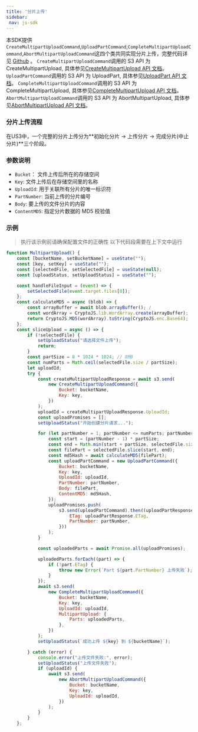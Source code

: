 ```yaml
---
title: '分片上传'
sidebar:
 nav: js-sdk
---
```

本SDK提供`CreateMultipartUploadCommand`,`UploadPartCommand`,`CompleteMultipartUploadCommand`,`AbortMultipartUploadCommand`这四个类共同实现分片上传，完整代码详见 [Github](https://github.com/aws/aws-sdk-js-v3/tree/main/clients/client-s3/src/commands) 。
`CreateMultipartUploadCommand`调用的 S3 API 为 CreateMultipartUpload, 具体参见[CreateMultipartUpload API 文档](https://docs.aws.amazon.com/AmazonS3/latest/API/API_CreateMultipartUpload.html)。
`UploadPartCommand`调用的 S3 API 为 UploadPart, 具体参见[UploadPart API 文档](https://docs.aws.amazon.com/AmazonS3/latest/API/API_UploadPart.html)。
`CompleteMultipartUploadCommand`调用的 S3 API 为 CompleteMultipartUpload, 具体参见[CompleteMultipartUpload API 文档](https://docs.aws.amazon.com/AmazonS3/latest/API/API_CompleteMultipartUpload.html)。
`AbortMultipartUploadCommand`调用的 S3 API 为 AbortMultipartUpload, 具体参见[AbortMultipartUpload API 文档](https://docs.aws.amazon.com/AmazonS3/latest/API/API_AbortMultipartUpload.html)。


### 分片上传流程
在US3中，一个完整的分片上传分为**初始化分片 -> 上传分片 -> 完成分片(中止分片)**三个阶段。


### 参数说明
- `Bucket`： 文件上传后所在的存储空间
- `Key`: 文件上传后在存储空间里的名称
- `UploadId`: 用于关联所有分片的唯一标识符
- `PartNumber`: 当前上传的分片编号
- `Body`: 要上传的文件分片的内容
- `ContentMD5`: 指定分片数据的 MD5 校验值

### 示例
> 执行该示例前请确保配置文件的正确性
> 以下代码段需要在上下文中运行

```javascript
function MultipartUpload() {
    const [bucketName, setBucketName] = useState("");
    const [key, setKey] = useState("");
    const [selectedFile, setSelectedFile] = useState(null);
    const [uploadStatus, setUploadStatus] = useState("");

    const handleFileInput = (event) => {
        setSelectedFile(event.target.files[0]);
    };
    const calculateMD5 = async (blob) => {
        const arrayBuffer = await blob.arrayBuffer(); /
        const wordArray = CryptoJS.lib.WordArray.create(arrayBuffer);
        return CryptoJS.MD5(wordArray).toString(CryptoJS.enc.Base64);
    };
    const sliceUpload = async () => {
        if (!selectedFile) {
            setUploadStatus("请选择文件上传");
            return;
        }
        const partSize = 8 * 1024 * 1024; // 8MB
        const numParts = Math.ceil(selectedFile.size / partSize);
        let uploadId;
        try {
            const createMultipartUploadResponse = await s3.send(
                new CreateMultipartUploadCommand({
                    Bucket: bucketName,
                    Key: key,
                })
            );
            uploadId = createMultipartUploadResponse.UploadId;
            const uploadPromises = [];
            setUploadStatus("开始创建分片请求...");

            for (let partNumber = 1; partNumber <= numParts; partNumber++) {
                const start = (partNumber - 1) * partSize;
                const end = Math.min(start + partSize, selectedFile.size);
                const filePart = selectedFile.slice(start, end);
                const md5Hash = await calculateMD5(filePart);
                const uploadPartCommand = new UploadPartCommand({
                    Bucket: bucketName,
                    Key: key,
                    UploadId: uploadId,
                    PartNumber: partNumber,
                    Body: filePart,
                    ContentMD5: md5Hash,
                });
                uploadPromises.push(
                    s3.send(uploadPartCommand).then((uploadPartResponse) => ({
                        ETag: uploadPartResponse.ETag,
                        PartNumber: partNumber,
                    }))
                );
            }

            const uploadedParts = await Promise.all(uploadPromises);

            uploadedParts.forEach((part) => {
                if (!part.ETag) {
                    throw new Error(`Part ${part.PartNumber} 上传失败`);
                }
            });
            await s3.send(
                new CompleteMultipartUploadCommand({
                    Bucket: bucketName,
                    Key: key,
                    UploadId: uploadId,
                    MultipartUpload: {
                        Parts: uploadedParts,
                    },
                })
            );
            setUploadStatus(`成功上传 ${key} 到 ${bucketName}`);

        } catch (error) {
            console.error("上传文件失败:", error);
            setUploadStatus("上传文件失败");
            if (uploadId) {
                await s3.send(
                    new AbortMultipartUploadCommand({
                        Bucket: bucketName,
                        Key: key,
                        UploadId: uploadId,
                    })
                );
            }
        }
    };

```
